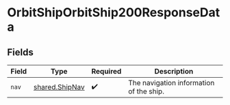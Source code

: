 # OrbitShipOrbitShip200ResponseData


## Fields

| Field                                            | Type                                             | Required                                         | Description                                      |
| ------------------------------------------------ | ------------------------------------------------ | ------------------------------------------------ | ------------------------------------------------ |
| `nav`                                            | [shared.ShipNav](../../models/shared/shipnav.md) | :heavy_check_mark:                               | The navigation information of the ship.          |
